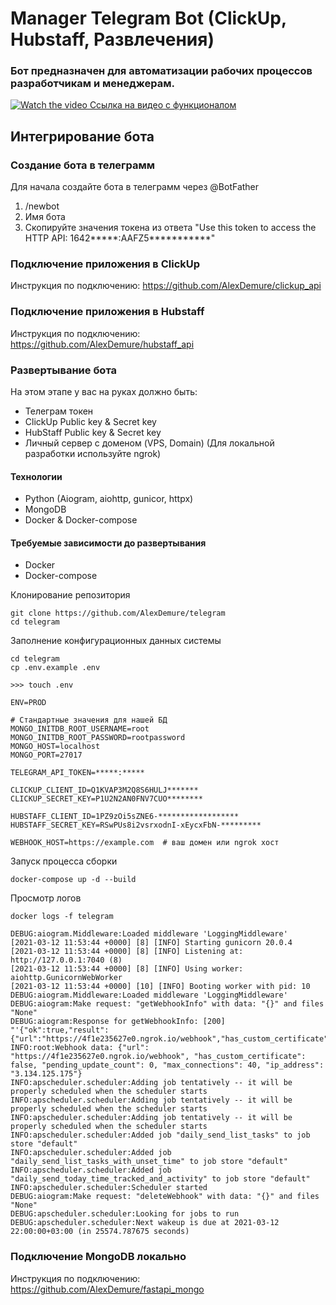 # Manager Telegram Bot (ClickUp, Hubstaff, Развлечения)
### Бот предназначен для автоматизации рабочих процессов разработчикам и менеджерам.

[![Watch the video](https://image.flaticon.com/icons/png/128/2111/2111644.png) Ссылка на видео с функционалом](https://filebin.net/wx73rqrhxrziozup/______________2021-03-12_17_07_54.mp4?t=ao3prpho)

## Интегрирование бота
### Создание бота в телеграмм 
Для начала создайте бота в телеграмм через @BotFather
1) /newbot
2) Имя бота
3) Скопируйте значения токена из ответа "Use this token to access the HTTP API:
1642*****:AAFZ5***********"

### Подключение приложения в ClickUp
Инструкция по подключению: https://github.com/AlexDemure/clickup_api

### Подключение приложения в Hubstaff
Инструкция по подключению: https://github.com/AlexDemure/hubstaff_api

### Развертывание бота
На этом этапе у вас на руках должно быть:
- Телеграм токен
- ClickUp Public key & Secret key
- HubStaff Public key & Secret key
- Личный сервер с доменом (VPS, Domain) (Для локальной разработки используйте ngrok)

#### Технологии 
- Python (Aiogram, aiohttp, gunicor, httpx)
- MongoDB
- Docker & Docker-compose

#### Требуемые зависимости до развертывания
- Docker
- Docker-compose


Клонирование репозитория
```
git clone https://github.com/AlexDemure/telegram
cd telegram
```
Заполнение конфигурационных данных системы
```
cd telegram
cp .env.example .env

>>> touch .env

ENV=PROD

# Стандартные значения для нашей БД
MONGO_INITDB_ROOT_USERNAME=root
MONGO_INITDB_ROOT_PASSWORD=rootpassword
MONGO_HOST=localhost
MONGO_PORT=27017

TELEGRAM_API_TOKEN=*****:*****

CLICKUP_CLIENT_ID=Q1KVAP3M2Q8S6HULJ*******
CLICKUP_SECRET_KEY=P1U2N2AN0FNV7CUO********

HUBSTAFF_CLIENT_ID=1PZ9zOi5sZNE6-******************
HUBSTAFF_SECRET_KEY=RSwPUs8i2vsrxodnI-xEycxFbN-*********

WEBHOOK_HOST=https://example.com  # ваш домен или ngrok хост
```
Запуск процесса сборки
```
docker-compose up -d --build
```
Просмотр логов
```
docker logs -f telegram

DEBUG:aiogram.Middleware:Loaded middleware 'LoggingMiddleware'
[2021-03-12 11:53:44 +0000] [8] [INFO] Starting gunicorn 20.0.4
[2021-03-12 11:53:44 +0000] [8] [INFO] Listening at: http://127.0.0.1:7040 (8)
[2021-03-12 11:53:44 +0000] [8] [INFO] Using worker: aiohttp.GunicornWebWorker
[2021-03-12 11:53:44 +0000] [10] [INFO] Booting worker with pid: 10
DEBUG:aiogram.Middleware:Loaded middleware 'LoggingMiddleware'
DEBUG:aiogram:Make request: "getWebhookInfo" with data: "{}" and files "None"
DEBUG:aiogram:Response for getWebhookInfo: [200] "'{"ok":true,"result":{"url":"https://4f1e235627e0.ngrok.io/webhook","has_custom_certificate":false,"pending_update_count":0,"max_connections":40,"ip_address":"3.134.125.175"}}'"
INFO:root:Webhook data: {"url": "https://4f1e235627e0.ngrok.io/webhook", "has_custom_certificate": false, "pending_update_count": 0, "max_connections": 40, "ip_address": "3.134.125.175"}
INFO:apscheduler.scheduler:Adding job tentatively -- it will be properly scheduled when the scheduler starts
INFO:apscheduler.scheduler:Adding job tentatively -- it will be properly scheduled when the scheduler starts
INFO:apscheduler.scheduler:Adding job tentatively -- it will be properly scheduled when the scheduler starts
INFO:apscheduler.scheduler:Added job "daily_send_list_tasks" to job store "default"
INFO:apscheduler.scheduler:Added job "daily_send_list_tasks_with_unset_time" to job store "default"
INFO:apscheduler.scheduler:Added job "daily_send_today_time_tracked_and_activity" to job store "default"
INFO:apscheduler.scheduler:Scheduler started
DEBUG:aiogram:Make request: "deleteWebhook" with data: "{}" and files "None"
DEBUG:apscheduler.scheduler:Looking for jobs to run
DEBUG:apscheduler.scheduler:Next wakeup is due at 2021-03-12 22:00:00+03:00 (in 25574.787675 seconds)
```
### Подключение MongoDB локально
Инструкция по подключению: https://github.com/AlexDemure/fastapi_mongo


